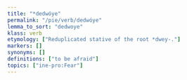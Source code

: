 ```yaml
---
title: "*dedwóye"
permalink: "/pie/verb/dedwóye"
lemma_to_sort: "dedwoye"
klass: verb
etymology: ["Reduplicated stative of the root *dwey-."]
markers: []
synonyms: []
definitions: ["to be afraid"]
topics: ["ine-pro:Fear"]
---
```

